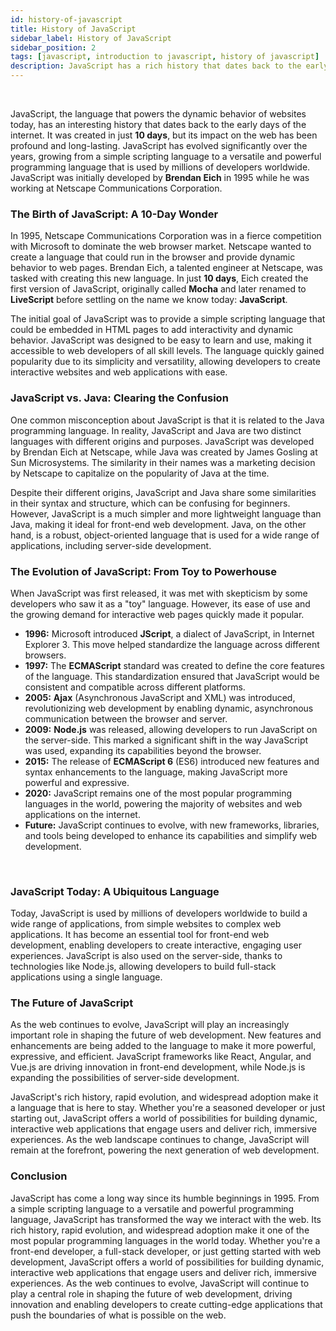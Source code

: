 ```yaml
---
id: history-of-javascript
title: History of JavaScript
sidebar_label: History of JavaScript
sidebar_position: 2
tags: [javascript, introduction to javascript, history of javascript]
description: JavaScript has a rich history that dates back to the early days of the web. Learn about the origins of JavaScript, its evolution, and how it has become one of the most popular programming languages in the world.
---
```


<AdsComponent />

<br />

JavaScript, the language that powers the dynamic behavior of websites today, has an interesting history that dates back to the early days of the internet. It was created in just **10 days**, but its impact on the web has been profound and long-lasting. JavaScript has evolved significantly over the years, growing from a simple scripting language to a versatile and powerful programming language that is used by millions of developers worldwide. JavaScript was initially developed by **Brendan Eich** in 1995 while he was working at Netscape Communications Corporation.

### The Birth of JavaScript: A 10-Day Wonder

In 1995, Netscape Communications Corporation was in a fierce competition with Microsoft to dominate the web browser market. Netscape wanted to create a language that could run in the browser and provide dynamic behavior to web pages. Brendan Eich, a talented engineer at Netscape, was tasked with creating this new language. In just **10 days**, Eich created the first version of JavaScript, originally called **Mocha** and later renamed to **LiveScript** before settling on the name we know today: **JavaScript**.

The initial goal of JavaScript was to provide a simple scripting language that could be embedded in HTML pages to add interactivity and dynamic behavior. JavaScript was designed to be easy to learn and use, making it accessible to web developers of all skill levels. The language quickly gained popularity due to its simplicity and versatility, allowing developers to create interactive websites and web applications with ease.

### JavaScript vs. Java: Clearing the Confusion

One common misconception about JavaScript is that it is related to the Java programming language. In reality, JavaScript and Java are two distinct languages with different origins and purposes. JavaScript was developed by Brendan Eich at Netscape, while Java was created by James Gosling at Sun Microsystems. The similarity in their names was a marketing decision by Netscape to capitalize on the popularity of Java at the time.

Despite their different origins, JavaScript and Java share some similarities in their syntax and structure, which can be confusing for beginners. However, JavaScript is a much simpler and more lightweight language than Java, making it ideal for front-end web development. Java, on the other hand, is a robust, object-oriented language that is used for a wide range of applications, including server-side development.

### The Evolution of JavaScript: From Toy to Powerhouse

When JavaScript was first released, it was met with skepticism by some developers who saw it as a "toy" language. However, its ease of use and the growing demand for interactive web pages quickly made it popular.

- **1996:** Microsoft introduced **JScript**, a dialect of JavaScript, in Internet Explorer 3. This move helped standardize the language across different browsers.
- **1997:** The **ECMAScript** standard was created to define the core features of the language. This standardization ensured that JavaScript would be consistent and compatible across different platforms.
- **2005:** **Ajax** (Asynchronous JavaScript and XML) was introduced, revolutionizing web development by enabling dynamic, asynchronous communication between the browser and server.
- **2009:** **Node.js** was released, allowing developers to run JavaScript on the server-side. This marked a significant shift in the way JavaScript was used, expanding its capabilities beyond the browser.
- **2015:** The release of **ECMAScript 6** (ES6) introduced new features and syntax enhancements to the language, making JavaScript more powerful and expressive.
- **2020:** JavaScript remains one of the most popular programming languages in the world, powering the majority of websites and web applications on the internet.
- **Future:** JavaScript continues to evolve, with new frameworks, libraries, and tools being developed to enhance its capabilities and simplify web development.

<AdsComponent />

<br />

### JavaScript Today: A Ubiquitous Language

Today, JavaScript is used by millions of developers worldwide to build a wide range of applications, from simple websites to complex web applications. It has become an essential tool for front-end web development, enabling developers to create interactive, engaging user experiences. JavaScript is also used on the server-side, thanks to technologies like Node.js, allowing developers to build full-stack applications using a single language.

### The Future of JavaScript

As the web continues to evolve, JavaScript will play an increasingly important role in shaping the future of web development. New features and enhancements are being added to the language to make it more powerful, expressive, and efficient. JavaScript frameworks like React, Angular, and Vue.js are driving innovation in front-end development, while Node.js is expanding the possibilities of server-side development.

JavaScript's rich history, rapid evolution, and widespread adoption make it a language that is here to stay. Whether you're a seasoned developer or just starting out, JavaScript offers a world of possibilities for building dynamic, interactive web applications that engage users and deliver rich, immersive experiences. As the web landscape continues to change, JavaScript will remain at the forefront, powering the next generation of web development.

### Conclusion

JavaScript has come a long way since its humble beginnings in 1995. From a simple scripting language to a versatile and powerful programming language, JavaScript has transformed the way we interact with the web. Its rich history, rapid evolution, and widespread adoption make it one of the most popular programming languages in the world today. Whether you're a front-end developer, a full-stack developer, or just getting started with web development, JavaScript offers a world of possibilities for building dynamic, interactive web applications that engage users and deliver rich, immersive experiences. As the web continues to evolve, JavaScript will continue to play a central role in shaping the future of web development, driving innovation and enabling developers to create cutting-edge applications that push the boundaries of what is possible on the web.